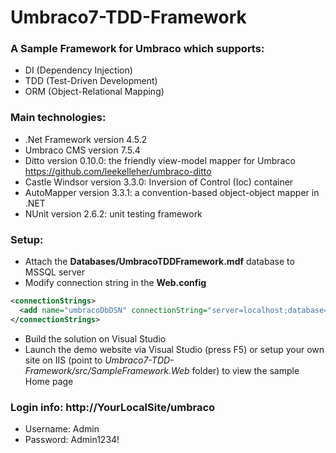 # Umbraco7-TDD-Framework
### A Sample Framework for Umbraco which supports:
- DI (Dependency Injection)
- TDD (Test-Driven Development)
- ORM (Object-Relational Mapping)

### Main technologies:
- .Net Framework version 4.5.2
- Umbraco CMS version 7.5.4
- Ditto version 0.10.0: the friendly view-model mapper for Umbraco https://github.com/leekelleher/umbraco-ditto
- Castle Windsor version 3.3.0: Inversion of Control (Ioc) container
- AutoMapper version 3.3.1: a convention-based object-object mapper in .NET
- NUnit version 2.6.2: unit testing framework

### Setup:  
* Attach the **Databases/UmbracoTDDFramework.mdf** database to MSSQL server  
* Modify connection string in the **Web.config**  
```xml
<connectionStrings>
  <add name="umbracoDbDSN" connectionString="server=localhost;database=UmbracoTDDFramework;user id=sa;password='sa'" providerName="System.Data.SqlClient" />
</connectionStrings>
```
* Build the solution on Visual Studio  
* Launch the demo website via Visual Studio (press F5) or setup your own site on IIS (point to *Umbraco7-TDD-Framework/src/SampleFramework.Web* folder) to view the sample Home page  

### Login info: http://YourLocalSite/umbraco
- Username: Admin
- Password: Admin1234!
